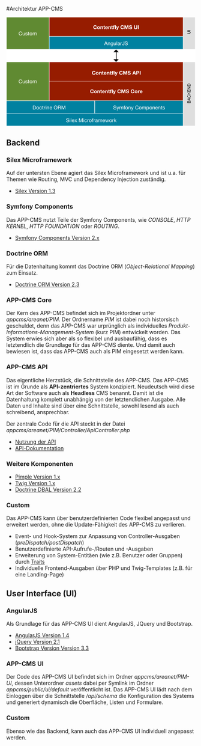 #Architektur APP-CMS

![Architektur](../images/architektur.png)

## Backend

### Silex Microframework
Auf der untersten Ebene agiert das Silex Microframework und ist u.a. für Themen wie Routing, 
MVC und Dependency Injection zuständig.

- [Silex Version 1.3](https://silex.sensiolabs.org/doc/1.3/)

### Symfony Components
Das APP-CMS nutzt Teile der Symfony Components, wie _CONSOLE_, _HTTP KERNEL_, _HTTP FOUNDATION_ oder _ROUTING_.

- [Symfony Components Version 2.x](http://symfony.com/components)

### Doctrine ORM
Für die Datenhaltung kommt das Doctrine ORM (_Object-Relational Mapping_) zum Einsatz.

- [Doctrine ORM Version 2.3](http://www.doctrine-project.org/projects/orm.html)

### APP-CMS Core
Der Kern des APP-CMS befindet sich im Projektordner unter _appcms/areanet/PIM_. Der Ordnername _PIM_ ist dabei 
noch historsisch geschuldet, denn das APP-CMS war urprünglich als individuelles _Produkt-Informations-Management-System_ (kurz PIM) 
entwickelt worden. Das System erwies sich aber als so flexibel und ausbaufähig, dass es letztendlich die Grundlage 
für das APP-CMS diente. Und damit auch bewiesen ist, dass das APP-CMS auch als PIM eingesetzt werden kann.

### APP-CMS API
Das eigentliche Herzstück, die Schnittstelle des APP-CMS. Das APP-CMS ist im Grunde als **API-zentriertes** System konzipiert.
Neudeutsch wird diese Art der Software auch als **Headless** CMS benannt. Damit ist die Datenhaltung komplett unabhängig 
von der letztendlichen Ausgabe. Alle Daten und Inhalte sind über eine Schnittstelle, sowohl lesend als auch schreibend, ansprechbar. 

Der zentrale Code für die API steckt in der Datei _appcms/areanet/PIM/Controller/ApiController.php_

- [Nutzung der API](schnittstelle.md)
- [API-Dokumentation](/doku/api/1.3.0)

### Weitere Komponenten

- [Pimple Version 1.x](https://pimple.sensiolabs.org/)
- [Twig Version 1.x](https://twig.sensiolabs.org/)
- [Doctrine DBAL Version 2.2](http://www.doctrine-project.org/projects/dbal.html)

### Custom
Das APP-CMS kann über benutzerdefinierten Code flexibel angepasst und erweitert werden, ohne die Update-Fähigkeit 
des APP-CMS zu verlieren.

- Event- und Hook-System zur Anpassung von Controller-Ausgaben (_preDispatch/postDispatch_)
- Benutzerdefinierte API-Aufrufe-/Routen und -Ausgaben
- Erweiterung von System-Entitäen (wie z.B. Benutzer oder Gruppen) durch [Traits](http://php.net/manual/de/language.oop5.traits.php)
- Individuelle Frontend-Ausgaben über PHP und Twig-Templates (z.B. für eine Landing-Page)

## User Interface (UI)

### AngularJS

Als Grundlage für das APP-CMS UI dient AngularJS, JQuery und Bootstrap.

- [AngularJS Version 1.4](https://angularjs.org/)
- [jQuery Version 2.1](https://jquery.com)
- [Bootstrap Version Version 3.3](https://getbootstrap.com)

### APP-CMS UI

Der Code des APP-CMS UI befindet sich im Ordner _appcms/areanet/PIM-UI_, dessen Unterordner _assets_ dabei per Symlink 
im Ordner _appcms/public/ui/default_ veröffentlicht ist. Das APP-CMS UI lädt nach dem Einloggen über die Schnittstelle _/api/schema_
die Konfiguration des Systems und generiert dynamisch die Oberfläche, Listen und Formulare.


### Custom
Ebenso wie das Backend, kann auch das APP-CMS UI individuell angepasst werden.